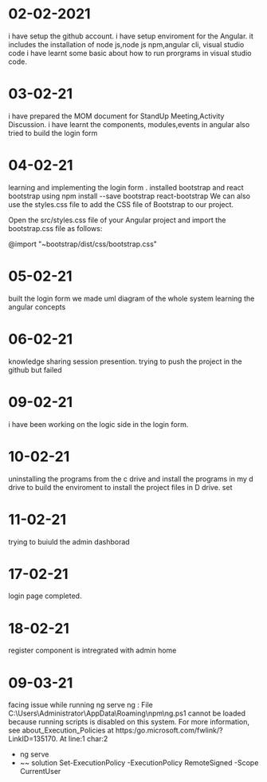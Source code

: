 # 02-02-2021
i have setup the github account.
i have setup enviroment for the Angular.
it includes the installation of node js,node js npm,angular cli, visual studio code
i have learnt some basic about how to  run prorgrams in visual studio code.
# 03-02-21
i have prepared the MOM document for StandUp Meeting,Activity Discussion.
i have learnt the components, modules,events in angular
also tried to build the login form
# 04-02-21
learning and implementing the login form .
installed bootstrap and react bootstrap using
npm install --save bootstrap react-bootstrap
We can also use the styles.css file to add the CSS file of Bootstrap to our project.

Open the src/styles.css file of your Angular project and import the bootstrap.css file as follows:

 @import "~bootstrap/dist/css/bootstrap.css"

# 05-02-21
built the login form
we  made uml diagram of the whole system
learning the angular concepts
# 06-02-21
 knowledge sharing session presention.
 trying to push the project  in the github but failed
 
# 09-02-21
i have been working on the logic side in the login form.
# 10-02-21
uninstalling the programs from the c drive and install the programs in my d drive to build the enviroment to install the project files in D drive.
set 
# 11-02-21
trying to buiuld the admin dashborad
# 17-02-21
login page completed.
# 18-02-21
register component is intregrated with admin home
# 09-03-21

facing issue while running
 ng serve
ng : File C:\Users\Administrator\AppData\Roaming\npm\ng.ps1 cannot be loaded because running scripts is disabled on this system. For more information, see 
about_Execution_Policies at https:/go.microsoft.com/fwlink/?LinkID=135170.
At line:1 char:2
+  ng serve
+  ~~
 solution
Set-ExecutionPolicy -ExecutionPolicy RemoteSigned -Scope CurrentUser
